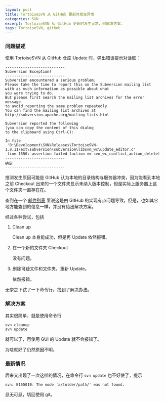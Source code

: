 ```yaml
---
layout: post
title: TortoiseSVN 从 GitHub 更新时发生异常
categories: SVN
excerpt: TortoiseSVN 从 GitHub 更新时发生异常，附解决方案。
tags: TortoiseSVN, github
---
```


### 问题描述

使用 TortoiseSVN 从 GitHub 仓库 Update 时，弹出错误提示对话框：

```
---------------------------
Subversion Exception!
---------------------------
Subversion encountered a serious problem.
Please take the time to report this on the Subversion mailing list
with as much information as possible about what
you were trying to do.
But please first search the mailing list archives for the error message
to avoid reporting the same problem repeatedly.
You can find the mailing list archives at
http://subversion.apache.org/mailing-lists.html

Subversion reported the following
(you can copy the content of this dialog
to the clipboard using Ctrl-C):

In file
 'D:\Development\SVN\Releases\TortoiseSVN-1.8.11\ext\subversion\subversion\libsvn_wc\update_editor.c'
 line 1550: assertion failed (action == svn_wc_conflict_action_delete)
---------------------------
确定   
---------------------------
```

推测发生原因可能是 GitHub 认为本地的目录结构与服务器冲突，因为能看到本地之前 Checkout 出来的一个文件夹显示未纳入版本控制，但是实际上服务器上这个文件夹一直存在在。

查到在一个 [邮件列表](http://mail-archives.apache.org/mod_mbox/subversion-users/201503.mbox/%3C076701d05e91$234ef3b0$69ecdb10$@qqmail.nl%3E) 里说这是由 GitHub 的实现有点问题导致，但是，也如其它地方能查到的信息一样，并没有给出解决方案。

经过各种尝试，包括

1. Clean up

   Clean up 本身能成功，但是再 Update 依然报错。
   
2. 在一个新的文件夹 Checkout

   没有问题。

3. 删除可疑文件和文件夹，重新 Update。

   依然报错。
   
无奈之下试了一下命令行，找到了解决办法。

### 解决方案

其实很简单，就是使用命令行

```
svn cleanup
svn update
```

就可以了，再使用 GUI 的 Update 就不会报错了。

为啥就好了仍然原因不明。

### 最新情况

后来又出现了一次这样的情况，在命令行 `svn update` 也不好使了，提示

```
svn: E155010: The node 'a/folder/path/' was not found.
```

忍无可忍，切回使用 git。
